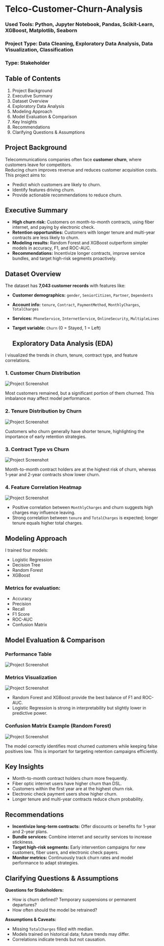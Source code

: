 # Telco-Customer-Churn-Analysis

### Used Tools: Python, Jupyter Notebook, Pandas, Scikit-Learn, XGBoost, Matplotlib, Seaborn
### Project Type:  Data Cleaning, Exploratory Data Analysis, Data Visualization, Classification
### Type: Stakeholder

## Table of Contents
1. Project Background
2. Executive Summary
3. Dataset Overview
4. Exploratory Data Analysis
5. Modeling Approach
6. Model Evaluation & Comparison
7. Key Insights
8. Recommendations
9. Clarifying Questions & Assumptions

## Project Background
Telecommunications companies often face **customer churn**, where customers leave for competitors.  
Reducing churn improves revenue and reduces customer acquisition costs. 
This project aims to:
- Predict which customers are likely to churn.
- Identify features driving churn.
- Provide actionable recommendations to reduce churn.

## Executive Summary
- **High churn risk:** Customers on month-to-month contracts, using fiber internet, and paying by electronic check.  
- **Retention opportunities:** Customers with longer tenure and multi-year contracts are less likely to churn.  
- **Modeling results:** Random Forest and XGBoost outperform simpler models in accuracy, F1, and ROC-AUC.  
- **Recommendations:** Incentivize longer contracts, improve service bundles, and target high-risk segments proactively.

## Dataset Overview
The dataset has **7,043 customer records** with features like:
- **Customer demographics:** `gender`, `SeniorCitizen`, `Partner`, `Dependents`  
- **Account info:** `tenure`, `Contract`, `PaymentMethod`, `MonthlyCharges`, `TotalCharges`  
- **Services:** `PhoneService`, `InternetService`, `OnlineSecurity`, `MultipleLines`  
- **Target variable:** `Churn` (0 = Stayed, 1 = Left)

  ## Exploratory Data Analysis (EDA)
I visualized the trends in churn, tenure, contract type, and feature correlations.

### 1. Customer Churn Distribution
![Project Screenshot](https://github.com/NhlakaniphoMdletshe/Telco-Customer-Churn-Analysis/blob/main/images/img1.png)

Most customers remained, but a significant portion of them churned. This imbalance may affect model performance.

### 2. Tenure Distribution by Churn
![Project Screenshot](https://github.com/NhlakaniphoMdletshe/Telco-Customer-Churn-Analysis/blob/main/images/img2.png)

Customers who churn generally have shorter tenure, highlighting the importance of early retention strategies.

### 3. Contract Type vs Churn
![Project Screenshot](https://github.com/NhlakaniphoMdletshe/Telco-Customer-Churn-Analysis/blob/main/images/img3.png)

Month-to-month contract holders are at the highest risk of churn, whereas 1-year and 2-year contracts show lower churn.

### 4. Feature Correlation Heatmap
![Project Screenshot](https://github.com/NhlakaniphoMdletshe/Telco-Customer-Churn-Analysis/blob/main/images/img4.png)

- Positive correlation between `MonthlyCharges` and churn suggests high charges may influence leaving.  
- Strong correlation between `tenure` and `TotalCharges` is expected; longer tenure equals higher total charges.

## Modeling Approach
I trained four models:
- Logistic Regression
- Decision Tree
- Random Forest
- XGBoost

### Metrics for evaluation:
- Accuracy
- Precision
- Recall
- F1 Score
- ROC-AUC
- Confusion Matrix

## Model Evaluation & Comparison
### Performance Table
![Project Screenshot](https://github.com/NhlakaniphoMdletshe/Telco-Customer-Churn-Analysis/blob/main/images/img5.png)

### Metrics Visualization
![Project Screenshot](https://github.com/NhlakaniphoMdletshe/Telco-Customer-Churn-Analysis/blob/main/images/img6.png)

- Random Forest and XGBoost provide the best balance of F1 and ROC-AUC.  
- Logistic Regression is strong in interpretability but slightly lower in predictive power.

### Confusion Matrix Example (Random Forest)
![Project Screenshot](https://github.com/NhlakaniphoMdletshe/Telco-Customer-Churn-Analysis/blob/main/images/img7.png)

The model correctly identifies most churned customers while keeping false positives low. This is important for targeting retention campaigns efficiently.

## Key Insights
- Month-to-month contract holders churn more frequently.  
- Fiber optic internet users have higher churn than DSL.  
- Customers within the first year are at the highest churn risk.  
- Electronic check payment users show higher churn.  
- Longer tenure and multi-year contracts reduce churn probability.

## Recommendations
- **Incentivize long-term contracts:** Offer discounts or benefits for 1-year and 2-year plans.  
- **Bundle services:** Combine internet and security services to increase stickiness.  
- **Target high-risk segments:** Early intervention campaigns for new customers, fiber users, and electronic check payers.  
- **Monitor metrics:** Continuously track churn rates and model performance to adapt strategies.

## Clarifying Questions & Assumptions
**Questions for Stakeholders:**  
- How is churn defined? Temporary suspensions or permanent departures?  
- How often should the model be retrained?

**Assumptions & Caveats:**  
- Missing `TotalCharges` filled with median.  
- Models trained on historical data; future trends may differ.  
- Correlations indicate trends but not causation.





